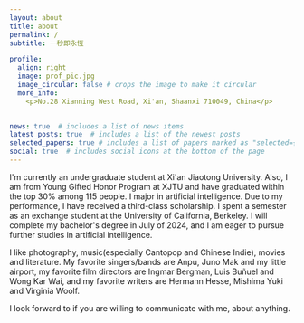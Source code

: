 ```yaml
---
layout: about
title: about
permalink: /
subtitle: 一秒即永恆

profile:
  align: right
  image: prof_pic.jpg
  image_circular: false # crops the image to make it circular
  more_info: 
    <p>No.28 Xianning West Road, Xi'an, Shaanxi 710049, China</p>
  

news: true  # includes a list of news items
latest_posts: true  # includes a list of the newest posts
selected_papers: true # includes a list of papers marked as "selected={true}"
social: true  # includes social icons at the bottom of the page
---
```

I'm currently an undergraduate student at Xi'an Jiaotong University. Also, I am from Young Gifted Honor Program at XJTU and have graduated within the top 30% among 115 people. I major in artificial intelligence. Due to my performance, I have received a third-class scholarship. I spent a semester as an exchange student at the University of California, Berkeley. I will complete my bachelor's degree in July of 2024, and I am eager to pursue further studies in artificial intelligence. 

I like photography, music(especially Cantopop and Chinese Indie), movies and literature. My favorite singers/bands are Anpu, Juno Mak and my little airport, my favorite film directors are Ingmar Bergman, Luis Buñuel and Wong Kar Wai, and my favorite writers are Hermann Hesse, Mishima Yuki and Virginia Woolf.

I look forward to if you are willing to communicate with me, about anything.


<!-- 
Write your biography here. Tell the world about yourself. Link to your favorite [subreddit](http://reddit.com). You can put a picture in, too. The code is already in, just name your picture `prof_pic.jpg` and put it in the `img/` folder.

Put your address / P.O. box / other info right below your picture. You can also disable any of these elements by editing `profile` property of the YAML header of your `_pages/about.md`. Edit `_bibliography/papers.bib` and Jekyll will render your [publications page](/al-folio/publications/) automatically.

Link to your social media connections, too. This theme is set up to use [Font Awesome icons](http://fortawesome.github.io/Font-Awesome/) and [Academicons](https://jpswalsh.github.io/academicons/), like the ones below. Add your Facebook, Twitter, LinkedIn, Google Scholar, or just disable all of them. -->